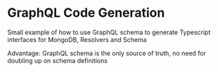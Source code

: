 # GraphQL Code Generation

Small example of how to use GraphQL schema to generate Typescript interfaces for MongoDB, Resolvers and Schema

Advantage: GraphQL schema is the only source of truth, no need for doubling up on schema definitions
